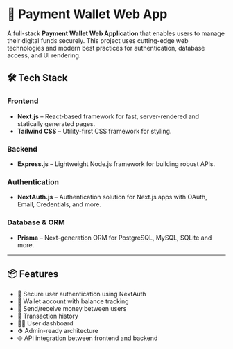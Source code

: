 # 💸 Payment Wallet Web App

A full-stack **Payment Wallet Web Application** that enables users to manage their digital funds securely. This project uses cutting-edge web technologies and modern best practices for authentication, database access, and UI rendering.

## 🛠️ Tech Stack

### Frontend
- **Next.js** – React-based framework for fast, server-rendered and statically generated pages.
- **Tailwind CSS** – Utility-first CSS framework for styling.

### Backend
- **Express.js** – Lightweight Node.js framework for building robust APIs.

### Authentication
- **NextAuth.js** – Authentication solution for Next.js apps with OAuth, Email, Credentials, and more.

### Database & ORM
- **Prisma** – Next-generation ORM for PostgreSQL, MySQL, SQLite and more.

---

## 📦 Features

- 🔐 Secure user authentication using NextAuth
- 🏦 Wallet account with balance tracking
- 💸 Send/receive money between users
- 🧾 Transaction history
- 🧑‍💼 User dashboard
- ⚙️ Admin-ready architecture
- 🌐 API integration between frontend and backend
